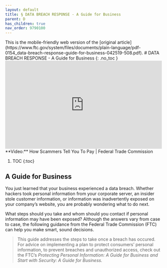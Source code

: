 ```yaml
---
layout: default
title: § DATA BREACH RESPONSE - A Guide for Business  
parent: D 
has_children: true
nav_order: 9790100
---
```

<style>
.dont-break-out {
  /* These are technically the same, but use both */
  overflow-wrap: break-word;
  word-wrap: break-word;

     -ms-word-break: break-all;
  /* This is the dangerous one in WebKit, as it breaks things wherever */
  word-break: break-all;
  /* Instead use this non-standard one: */
  word-break: break-word;
}

.youtube-container {
    position: relative;
    width: 100%;
    height: 0;
    padding-bottom: 56.25%;
}
.youtube-video {
    position: absolute;
    top: 0;
    left: 0;
    width: 100%;
    height: 100%;
}

</style>

<div class="dont-break-out" markdown="1">
This is the mobile-friendly web version of the [original article](https://www.ftc.gov/system/files/documents/plain-language/pdf-0154_data-breach-response-guide-for-business-042519-508.pdf).
# DATA BREACH RESPONSE - A Guide for Business 
{: .no_toc }


<div class="youtube-container">
<iframe width="100%" src="https://www.youtube.com/embed/PbiXbIHsTqU" title="YouTube video player" frameborder="0" allow="accelerometer; autoplay; clipboard-write; encrypted-media; gyroscope; picture-in-picture" allowfullscreen class="youtube-video"></iframe>
</div>
**Video:** How Scammers Tell You To Pay | Federal Trade Commission 


1. TOC
{:toc}

## A Guide for Business
You just learned that your business experienced a data breach. Whether hackers took personal information from your corporate server, an insider stole customer information, or information was inadvertently exposed on your company’s website, you are probably wondering what to do next.

What steps should you take and whom should you contact if personal information may have been exposed? Although the answers vary from case to case, the following guidance from the Federal Trade Commission (FTC) can help you make smart, sound decisions.

> This guide addresses the steps to take once a breach has occured. For advice on implementing a plan to protect consumers’ personal information, to prevent breaches and unauthorized access, check out the FTC’s *Protecting Personal Information: A Guide for Business and Start with Security: A Guide for Business.*

</div>
